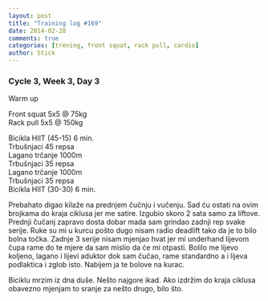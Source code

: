 ```yaml
---
layout: post
title: "Training log #169"
date: 2014-02-28
comments: true
categories: [trening, front squat, rack pull, cardio]
author: Stick
---
```


### Cycle 3, Week 3, Day 3  

Warm up

Front squat 5x5 @ 75kg   
Rack pull 5x5 @ 150kg  

Bicikla HIIT (45-15) 6 min.    
Trbušnjaci 45 repsa    
Lagano trčanje 1000m   
Trbušnjaci 35 repsa  
Lagano trčanje 1000m  
Trbušnjaci 35 repsa  
Bicikla HIIT (30-30) 6 min.  

Prebahato digao kilaže na prednjem čučnju i vučenju. Sad ću ostati na ovim brojkama do kraja ciklusa jer me satire. Izgubio skoro 2 sata samo za liftove. Prednji čučanj zapravo dosta dobar mada sam grindao zadnji rep svake serije. Ruke su mi u kurcu pošto dugo nisam radio deadlift tako da je to bilo bolna točka. Zadnje 3 serije nisam mjenjao hvat jer mi underhand lijevom čupa rame do te mjere da sam mislio da će mi otpasti. Bolilo me lijevo koljeno, lagano i lijevi aduktor dok sam čučao, rame standardno a i lijeva podlaktica i zglob isto. Nabijem ja te bolove na kurac. 

Biciklu mrzim iz dna duše. Nešto najgore ikad. Ako izdržim do kraja ciklusa obavezno mjenjam to sranje za nešto drugo, bilo što.
